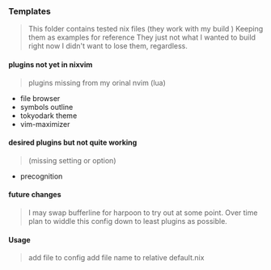 ### Templates

> This folder contains tested nix files (they work with my build  )
> Keeping them as examples for reference
> They just not what  I wanted to build right now
> I didn't want to lose them, regardless.

#### plugins not yet in nixvim
> plugins missing from my orinal nvim (lua)
* file browser
* symbols outline
* tokyodark theme
* vim-maximizer

#### desired plugins but not quite working
> (missing setting or option)
* precognition

#### future changes
> I may swap bufferline for harpoon to try out at some point.
> Over time plan to widdle this config down to least plugins as possible.

#### Usage
> add file to config
> add file name to relative default.nix
